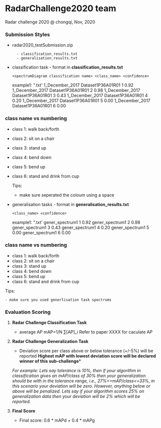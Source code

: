 # RadarChallenge2020 team
Radar challenge 2020 @ chongqi, Nov, 2020


### Submission Styles

- radar2020_testSubmission.zip

		- classification_results.txt
		- generalisation_results.txt
	

  
- classification task - format in  **classification_results.txt**
  
  	`` <spectrumDiagram classification name> <class_name> <confidence>  ``
  		
  	example1: ".txt'
  	       1_December_2017 Dataset1P36A01R01 1 0.92 
  	       1_December_2017 Dataset1P36A01R01 2 0.98
  	       1_December_2017 Dataset1P36A01R01 3 0.43
  	       1_December_2017 Dataset1P36A01R01 4 0.20
  	       1_December_2017 Dataset1P36A01R01 5 0.00
  	       1_December_2017 Dataset1P36A01R01 6 0.00 
 ### class name vs numbering
 - class 1: walk back/forth
 - class 2: sit on a chair
 - class 3: stand up
 - class 4: bend down
 - class 5: bend up
 - class 6: stand and drink from cup
 
 
  	Tips:
  		
  	- make sure seperated the coloum using a space
  
- generalisation tasks - format in **generalisation_results.txt**

  `` <class_name> <confidence>  ``
  		
  	example1: ".txt'
  	         gener_spectrum1 1	0.92 
  	         gener_spectrum1 2	0.98
  	         gener_spectrum1 3 0.43
  	         gener_spectrum1 4 0.20
  	         gener_spectrum1 5 0.00
  	         gener_spectrum1 6 0.00 
 ### class name vs numbering
 - class 1: walk back/forth
 - class 2: sit on a chair
 - class 3: stand up
 - class 4: bend down
 - class 5: bend up
 - class 6: stand and drink from cup

Tips:
  		
  	- make sure you used generlisation task spectrums
  	
	
### Evaluation Scoring

1. **Radar Challenge Classification Task**
	- average AP mAP=1/N  ∑[AP]_i
	Refer to paper XXXX for caculate AP 
2. **Radar Challenge Generalization Task**
	- Deviation score per class above or below tolerance (+/-5%) will be reported
		**Highest mAP with lowest deviation score will be declared winner of this sub-challenge***

	*For example: Lets say tolerance is 10%, then if your algorithm in classification gives an mAP/class of 30% then your generalization should be with in the tolerance range, i.e., 27%<=mAP/class<=33%, in this scenario your deviation will be zero. However, anything below or above will be penalized. Lets say if your algorithm scores 25% on generalization data then your deviation will be 2% which will be reported.*
	
3. **Final Score**
	- Final score:   0.6 * mAPd + 0.4 * mAPg 
	

  		
  	

